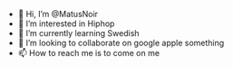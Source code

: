 - 👋 Hi, I’m @MatusNoir
- 👀 I’m interested in Hiphop
- 🌱 I’m currently learning Swedish
- 💞️ I’m looking to collaborate on google apple something
- 📫 How to reach me is to come on me

<!---
MatusNoir/MatusNoir is a ✨ special ✨ repository because its `README.md` (this file) appears on your GitHub profile.
You can click the Preview link to take a look at your changes.
--->
